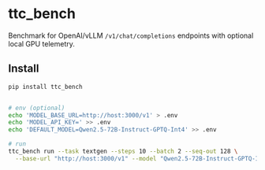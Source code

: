 # ttc_bench

Benchmark for OpenAI/vLLM `/v1/chat/completions` endpoints with optional local GPU telemetry.

## Install

```bash
pip install ttc_bench


# env (optional)
echo 'MODEL_BASE_URL=http://host:3000/v1' > .env
echo 'MODEL_API_KEY=' >> .env
echo 'DEFAULT_MODEL=Qwen2.5-72B-Instruct-GPTQ-Int4' >> .env

# run
ttc_bench run --task textgen --steps 10 --batch 2 --seq-out 128 \
  --base-url "http://host:3000/v1" --model "Qwen2.5-72B-Instruct-GPTQ-Int4"
